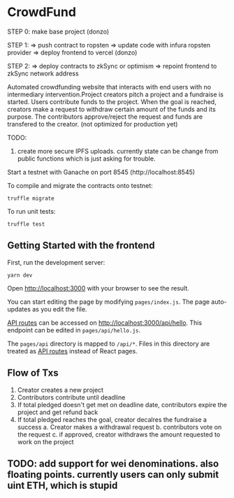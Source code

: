 # CrowdFund

STEP 0:
make base project
(donzo)

STEP 1:
=> push contract to ropsten
=> update code with infura ropsten provider
=> deploy frontend to vercel
(donzo)

STEP 2:
=> deploy contracts to zkSync or optimism
=> repoint frontend to zkSync network address

Automated crowdfunding website that interacts with end users with no intermediary intervention.Project creators pitch a project and a fundraise is started. Users contribute funds to the project. When the goal is reached, creators make a request to withdraw certain amount of the funds and its purpose. The contributors approve/reject the request and funds are transfered to the creator. (not optimized for production yet)


TODO:
1. create more secure IPFS uploads. currently state can be change from public functions which is just asking for trouble.

Start a testnet with Ganache on port 8545 (http://localhost:8545)

To compile and migrate the contracts onto testnet:

```
truffle migrate
```

To run unit tests:

```
truffle test
```


## Getting Started with the frontend

First, run the development server:

```
yarn dev
```

Open [http://localhost:3000](http://localhost:3000) with your browser to see the result.

You can start editing the page by modifying `pages/index.js`. The page auto-updates as you edit the file.

[API routes](https://nextjs.org/docs/api-routes/introduction) can be accessed on [http://localhost:3000/api/hello](http://localhost:3000/api/hello). This endpoint can be edited in `pages/api/hello.js`.

The `pages/api` directory is mapped to `/api/*`. Files in this directory are treated as [API routes](https://nextjs.org/docs/api-routes/introduction) instead of React pages.


## Flow of Txs

1. Creator creates a new project
2. Contributors contribute until deadline
3. If total pledged doesn't get met on deadline date, contributors expire the project and get refund back
4. If total pledged reaches the goal, creator decalres the fundraise a success
	a. Creator makes a withdrawal request
	b. contributors vote on the request
	c. if approved, creator withdraws the amount requested to work on the project


## TODO: add support for wei denominations. also floating points. currently users can only submit uint ETH, which is stupid
